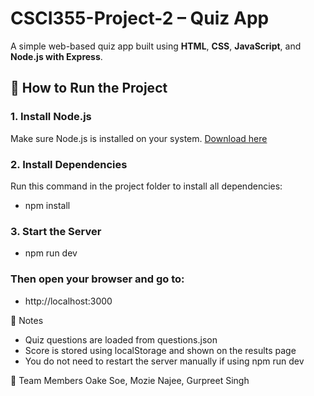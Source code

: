 # CSCI355-Project-2 – Quiz App

A simple web-based quiz app built using **HTML**, **CSS**, **JavaScript**, and **Node.js with Express**.

## 🚀 How to Run the Project

### 1. Install Node.js  
Make sure Node.js is installed on your system. [Download here](https://nodejs.org/)

### 2. Install Dependencies  
Run this command in the project folder to install all dependencies:

- npm install


### 3. Start the Server
- npm run dev

### Then open your browser and go to:
- http://localhost:3000


📌 Notes

- Quiz questions are loaded from questions.json
- Score is stored using localStorage and shown on the results page
- You do not need to restart the server manually if using npm run dev


👥 Team Members
Oake Soe, Mozie Najee, Gurpreet Singh
